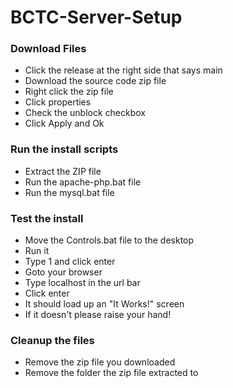 # BCTC-Server-Setup
### Download Files
* Click the release at the right side that says main
* Download the source code zip file
* Right click the zip file
* Click properties
* Check the unblock checkbox
* Click Apply and Ok
### Run the install scripts
* Extract the ZIP file
* Run the apache-php.bat file
* Run the mysql.bat file
### Test the install
* Move the Controls.bat file to the desktop
* Run it
* Type 1 and click enter
* Goto your browser
* Type localhost in the url bar
* Click enter
* It should load up an "It Works!" screen
* If it doesn't please raise your hand!
### Cleanup the files
* Remove the zip file you downloaded
* Remove the folder the zip file extracted to
